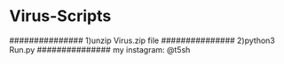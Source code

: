 # Virus-Scripts
###############
1)unzip Virus.zip file
###############
2)python3 Run.py
###############
my instagram: @t5sh
